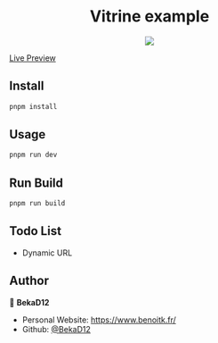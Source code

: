 <h1 align="center">Vitrine example</h1>

<p align="center">
  <img src="https://api.netlify.com/api/v1/badges/81824228-cbea-44f5-91f3-cd4ad1705fa5/deploy-status"/>
</p>
  
[Live Preview](https://vitrine-example.netlify.app/)

## Install

```sh
pnpm install
```

## Usage

```sh
pnpm run dev
```

## Run Build

```sh
pnpm run build
```

## Todo List

- Dynamic URL

## Author

👤 **BekaD12**

- Personal Website: https://www.benoitk.fr/
- Github: [@BekaD12](https://github.com/bekad12)